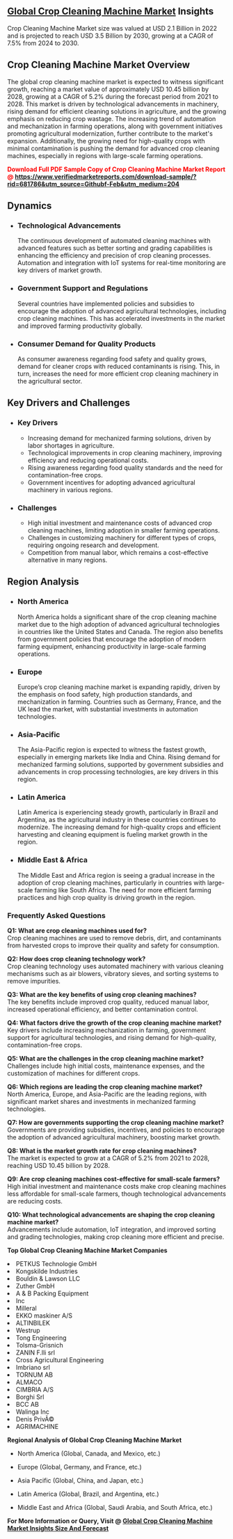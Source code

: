 <h2><a href="https://www.verifiedmarketreports.com/download-sample/?rid=681786&amp;utm_source=Githubf&amp;utm_medium=204" target="_blank">Global Crop Cleaning Machine Market</a> Insights</h2><p>Crop Cleaning Machine Market size was valued at USD 2.1 Billion in 2022 and is projected to reach USD 3.5 Billion by 2030, growing at a CAGR of 7.5% from 2024 to 2030.</p><p> <h2>Crop Cleaning Machine Market Overview</h2> <p>The global crop cleaning machine market is expected to witness significant growth, reaching a market value of approximately USD 10.45 billion by 2028, growing at a CAGR of 5.2% during the forecast period from 2021 to 2028. This market is driven by technological advancements in machinery, rising demand for efficient cleaning solutions in agriculture, and the growing emphasis on reducing crop wastage. The increasing trend of automation and mechanization in farming operations, along with government initiatives promoting agricultural modernization, further contribute to the market's expansion. Additionally, the growing need for high-quality crops with minimal contamination is pushing the demand for advanced crop cleaning machines, especially in regions with large-scale farming operations.</p> <p><strong><p><span class=""><span style="color: #ff0000;"><strong>Download Full PDF Sample Copy of Crop Cleaning Machine Market Report</strong> @ </span><a href="https://www.verifiedmarketreports.com/download-sample/?rid=681786&amp;utm_source=Githubf-Feb&amp;utm_medium=204" target="_blank">https://www.verifiedmarketreports.com/download-sample/?rid=681786&amp;utm_source=Githubf-Feb&amp;utm_medium=204</a></span></p></strong></p> <h2>Dynamics</h2> <ul> <li><h3>Technological Advancements</h3> The continuous development of automated cleaning machines with advanced features such as better sorting and grading capabilities is enhancing the efficiency and precision of crop cleaning processes. Automation and integration with IoT systems for real-time monitoring are key drivers of market growth.</li> <li><h3>Government Support and Regulations</h3> Several countries have implemented policies and subsidies to encourage the adoption of advanced agricultural technologies, including crop cleaning machines. This has accelerated investments in the market and improved farming productivity globally.</li> <li><h3>Consumer Demand for Quality Products</h3> As consumer awareness regarding food safety and quality grows, demand for cleaner crops with reduced contaminants is rising. This, in turn, increases the need for more efficient crop cleaning machinery in the agricultural sector.</li> </ul> <h2>Key Drivers and Challenges</h2> <ul> <li><h3>Key Drivers</h3> <ul> <li>Increasing demand for mechanized farming solutions, driven by labor shortages in agriculture.</li> <li>Technological improvements in crop cleaning machinery, improving efficiency and reducing operational costs.</li> <li>Rising awareness regarding food quality standards and the need for contamination-free crops.</li> <li>Government incentives for adopting advanced agricultural machinery in various regions.</li> </ul> </li> <li><h3>Challenges</h3> <ul> <li>High initial investment and maintenance costs of advanced crop cleaning machines, limiting adoption in smaller farming operations.</li> <li>Challenges in customizing machinery for different types of crops, requiring ongoing research and development.</li> <li>Competition from manual labor, which remains a cost-effective alternative in many regions.</li> </ul> </li> </ul> <h2>Region Analysis</h2> <ul> <li><h3>North America</h3> North America holds a significant share of the crop cleaning machine market due to the high adoption of advanced agricultural technologies in countries like the United States and Canada. The region also benefits from government policies that encourage the adoption of modern farming equipment, enhancing productivity in large-scale farming operations.</li> <li><h3>Europe</h3> Europe’s crop cleaning machine market is expanding rapidly, driven by the emphasis on food safety, high production standards, and mechanization in farming. Countries such as Germany, France, and the UK lead the market, with substantial investments in automation technologies.</li> <li><h3>Asia-Pacific</h3> The Asia-Pacific region is expected to witness the fastest growth, especially in emerging markets like India and China. Rising demand for mechanized farming solutions, supported by government subsidies and advancements in crop processing technologies, are key drivers in this region.</li> <li><h3>Latin America</h3> Latin America is experiencing steady growth, particularly in Brazil and Argentina, as the agricultural industry in these countries continues to modernize. The increasing demand for high-quality crops and efficient harvesting and cleaning equipment is fueling market growth in the region.</li> <li><h3>Middle East & Africa</h3> The Middle East and Africa region is seeing a gradual increase in the adoption of crop cleaning machines, particularly in countries with large-scale farming like South Africa. The need for more efficient farming practices and high crop quality is driving growth in the region.</li> </ul> <h3>Frequently Asked Questions</h3> <p><strong>Q1: What are crop cleaning machines used for?</strong><br> Crop cleaning machines are used to remove debris, dirt, and contaminants from harvested crops to improve their quality and safety for consumption.</p> <p><strong>Q2: How does crop cleaning technology work?</strong><br> Crop cleaning technology uses automated machinery with various cleaning mechanisms such as air blowers, vibratory sieves, and sorting systems to remove impurities.</p> <p><strong>Q3: What are the key benefits of using crop cleaning machines?</strong><br> The key benefits include improved crop quality, reduced manual labor, increased operational efficiency, and better contamination control.</p> <p><strong>Q4: What factors drive the growth of the crop cleaning machine market?</strong><br> Key drivers include increasing mechanization in farming, government support for agricultural technologies, and rising demand for high-quality, contamination-free crops.</p> <p><strong>Q5: What are the challenges in the crop cleaning machine market?</strong><br> Challenges include high initial costs, maintenance expenses, and the customization of machines for different crops.</p> <p><strong>Q6: Which regions are leading the crop cleaning machine market?</strong><br> North America, Europe, and Asia-Pacific are the leading regions, with significant market shares and investments in mechanized farming technologies.</p> <p><strong>Q7: How are governments supporting the crop cleaning machine market?</strong><br> Governments are providing subsidies, incentives, and policies to encourage the adoption of advanced agricultural machinery, boosting market growth.</p> <p><strong>Q8: What is the market growth rate for crop cleaning machines?</strong><br> The market is expected to grow at a CAGR of 5.2% from 2021 to 2028, reaching USD 10.45 billion by 2028.</p> <p><strong>Q9: Are crop cleaning machines cost-effective for small-scale farmers?</strong><br> High initial investment and maintenance costs make crop cleaning machines less affordable for small-scale farmers, though technological advancements are reducing costs.</p> <p><strong>Q10: What technological advancements are shaping the crop cleaning machine market?</strong><br> Advancements include automation, IoT integration, and improved sorting and grading technologies, making crop cleaning more efficient and precise.</p> </p><p><strong>Top Global Crop Cleaning Machine Market Companies</strong></p><div data-test-id=""><p><li>PETKUS Technologie GmbH</li><li> Kongskilde Industries</li><li> Bouldin & Lawson LLC</li><li> Zuther GmbH</li><li> A & B Packing Equipment</li><li> Inc</li><li> Milleral</li><li> EKKO maskiner A/S</li><li> ALTINBILEK</li><li> Westrup</li><li> Tong Engineering</li><li> Tolsma-Grisnich</li><li> ZANIN F.lli srl</li><li> Cross Agricultural Engineering</li><li> Imbriano srl</li><li> TORNUM AB</li><li> ALMACO</li><li> CIMBRIA A/S</li><li> Borghi Srl</li><li> BCC AB</li><li> Walinga Inc</li><li> Denis PrivÃ©</li><li> AGRIMACHINE</li></p><div><strong>Regional Analysis of&nbsp;Global Crop Cleaning Machine Market</strong></div><ul><li dir="ltr"><p dir="ltr">North America&nbsp;(Global, Canada, and Mexico, etc.)</p></li><li dir="ltr"><p dir="ltr">Europe (Global, Germany, and France, etc.)</p></li><li dir="ltr"><p dir="ltr">Asia Pacific&nbsp;(Global, China, and Japan, etc.)</p></li><li dir="ltr"><p dir="ltr">Latin America&nbsp;(Global, Brazil, and Argentina, etc.)</p></li><li dir="ltr">Middle East and Africa&nbsp;(Global, Saudi Arabia, and South Africa, etc.)</li></ul><p><strong>For More Information or Query, Visit @&nbsp;</strong><strong><a href="https://www.verifiedmarketreports.com/product/crop-cleaning-machine-market/?utm_source=Githubf&amp;utm_medium=204" target="_blank">Global Crop Cleaning Machine Market Insights Size And Forecast</a></strong></p></div>
